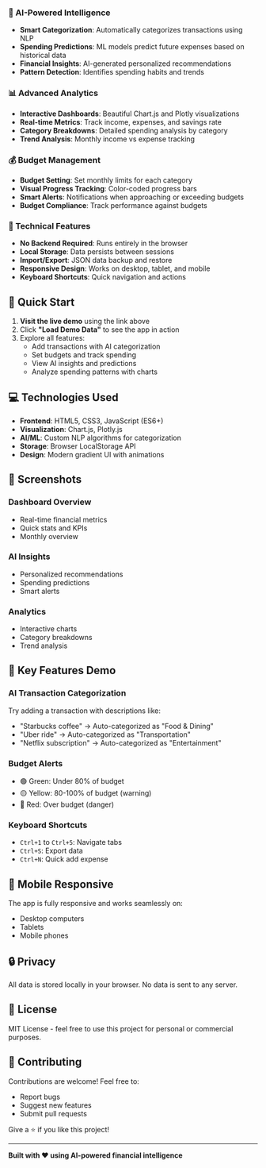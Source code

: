 ### 🧠 AI-Powered Intelligence
- **Smart Categorization**: Automatically categorizes transactions using NLP
- **Spending Predictions**: ML models predict future expenses based on historical data
- **Financial Insights**: AI-generated personalized recommendations
- **Pattern Detection**: Identifies spending habits and trends

### 📊 Advanced Analytics
- **Interactive Dashboards**: Beautiful Chart.js and Plotly visualizations
- **Real-time Metrics**: Track income, expenses, and savings rate
- **Category Breakdowns**: Detailed spending analysis by category
- **Trend Analysis**: Monthly income vs expense tracking

### 💰 Budget Management
- **Budget Setting**: Set monthly limits for each category
- **Visual Progress Tracking**: Color-coded progress bars
- **Smart Alerts**: Notifications when approaching or exceeding budgets
- **Budget Compliance**: Track performance against budgets

### 🔧 Technical Features
- **No Backend Required**: Runs entirely in the browser
- **Local Storage**: Data persists between sessions
- **Import/Export**: JSON data backup and restore
- **Responsive Design**: Works on desktop, tablet, and mobile
- **Keyboard Shortcuts**: Quick navigation and actions

## 🚀 Quick Start

1. **Visit the live demo** using the link above
2. Click **"Load Demo Data"** to see the app in action
3. Explore all features:
   - Add transactions with AI categorization
   - Set budgets and track spending
   - View AI insights and predictions
   - Analyze spending patterns with charts

## 💻 Technologies Used

- **Frontend**: HTML5, CSS3, JavaScript (ES6+)
- **Visualization**: Chart.js, Plotly.js
- **AI/ML**: Custom NLP algorithms for categorization
- **Storage**: Browser LocalStorage API
- **Design**: Modern gradient UI with animations

## 📸 Screenshots

### Dashboard Overview
- Real-time financial metrics
- Quick stats and KPIs
- Monthly overview

### AI Insights
- Personalized recommendations
- Spending predictions
- Smart alerts

### Analytics
- Interactive charts
- Category breakdowns
- Trend analysis

## 🎯 Key Features Demo

### AI Transaction Categorization
Try adding a transaction with descriptions like:
- "Starbucks coffee" → Auto-categorized as "Food & Dining"
- "Uber ride" → Auto-categorized as "Transportation"
- "Netflix subscription" → Auto-categorized as "Entertainment"

### Budget Alerts
- 🟢 Green: Under 80% of budget
- 🟡 Yellow: 80-100% of budget (warning)
- 🔴 Red: Over budget (danger)

### Keyboard Shortcuts
- `Ctrl+1` to `Ctrl+5`: Navigate tabs
- `Ctrl+S`: Export data
- `Ctrl+N`: Quick add expense

## 📱 Mobile Responsive

The app is fully responsive and works seamlessly on:
- Desktop computers
- Tablets
- Mobile phones

## 🔒 Privacy

All data is stored locally in your browser. No data is sent to any server.

## 📄 License

MIT License - feel free to use this project for personal or commercial purposes.

## 🤝 Contributing

Contributions are welcome! Feel free to:
- Report bugs
- Suggest new features
- Submit pull requests


Give a ⭐️ if you like this project!

---

**Built with ❤️ using AI-powered financial intelligence**
